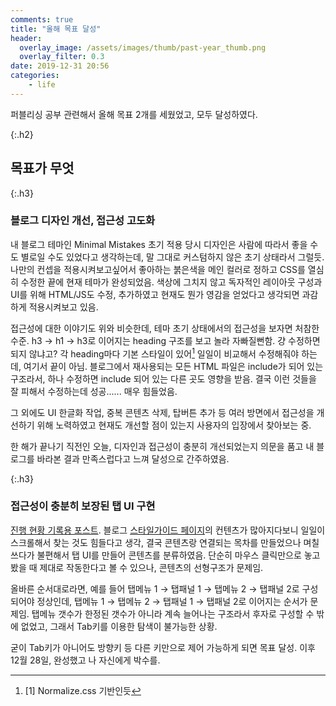 ```yaml
---
comments: true
title: "올해 목표 달성"
header:
  overlay_image: /assets/images/thumb/past-year_thumb.png
  overlay_filter: 0.3
date: 2019-12-31 20:56
categories:
    - life
---
```

퍼블리싱 공부 관련해서 올해 목표 2개를 세웠었고, 모두 달성하였다.

{:.h2}
## 목표가 무엇

{:.h3}
### <span>블로그 디자인 개선, 접근성 고도화</span>
내 블로그 테마인 Minimal Mistakes 초기 적용 당시 디자인은 사람에 따라서 좋을 수도 별로일 수도 있었다고 생각하는데, 말 그대로 커스텀하지 않은 초기 상태라서 그럴듯. 나만의 컨셉을 적용시켜보고싶어서 좋아하는 붉은색을 메인 컬러로 정하고 CSS를 열심히 수정한 끝에 현재 테마가 완성되었음. 색상에 그치지 않고 독자적인 레이아웃 구성과 UI를 위해 HTML/JS도 수정, 추가하였고 현재도 뭔가 영감을 얻었다고 생각되면 과감하게 적용시켜보고 있음.

접근성에 대한 이야기도 위와 비슷한데, 테마 초기 상태에서의 접근성을 보자면 처참한 수준. h3 &rarr; h1 &rarr; h3로 이어지는 heading 구조를 보고 놀라 자빠질뻔함. 걍 수정하면 되지 않냐고? 각 heading마다 기본 스타일이 있어[^1] 일일이 비교해서 수정해줘야 하는데, 여기서 끝이 아님. 블로그에서 재사용되는 모든 HTML 파일은 include가 되어 있는 구조라서, 하나 수정하면 include 되어 있는 다른 곳도 영향을 받음. 결국 이런 것들을 잘 피해서 수정하는데 성공...... 매우 힘들었음.

그 외에도 UI 한글화 작업, 중복 콘텐츠 삭제, 탑버튼 추가 등 여러 방면에서 접근성을 개선하기 위해 노력하였고 현재도 개선할 점이 있는지 사용자의 입장에서 찾아보는 중.

한 해가 끝나기 직전인 오늘, 디자인과 접근성이 충분히 개선되었는지 의문을 품고 내 블로그를 바라본 결과 만족스럽다고 느껴 달성으로 간주하였음.

{:.h3}
### <span>접근성이 충분히 보장된 탭 UI 구현</span>
<a href="/2019/11/03/tab01" class="bu-link2">진행 현황 기록용 포스트</a>. 블로그 <a href="/styleguide" class="bu-link2">스타일가이드 페이지</a>의 컨텐츠가 많아지다보니 일일이 스크롤해서 찾는 것도 힘들다고 생각, 결국 콘텐츠랑 연결되는 목차를 만들었으나 며칠 쓰다가 불편해서 탭 UI를 만들어 콘텐츠를 분류하였음. 단순히 마우스 클릭만으로 놓고 봤을 때 제대로 작동한다고 볼 수 있으나, 콘텐츠의 선형구조가 문제임.

올바른 순서대로라면, 예를 들어 탭메뉴 1 &rarr; 탭패널 1 &rarr; 탭메뉴 2 &rarr; 탭패널 2로 구성되어야 정상인데, 탭메뉴 1 &rarr; 탭메뉴 2 &rarr; 탭패널 1 &rarr; 탭패널 2로 이어지는 순서가 문제임. 탭메뉴 갯수가 한정된 갯수가 아니라 계속 늘어나는 구조라서 후자로 구성할 수 밖에 없었고, 그래서 Tab키를 이용한 탐색이 불가능한 상황.

굳이 Tab키가 아니어도 방향키 등 다른 키만으로 제어 가능하게 되면 목표 달성. 이후 12월 28일, 완성했고 나 자신에게 박수를.

<!-- {:.h2}
## 올해를 돌아보며
그러고보니 공부 기록용 블로그에 일상 이야기를 쓰는 게 처음임. 뭐 어떰~

{:.h3}
### <span>내년에 지금보다 나아졌으면 좋겠다고 생각하는 부분들을 적어보겠음.</span>
<div class="cont-box type1 mb_big">
    <ol class="bu-list1">
        <li>퍼블리싱을 더 잘하기 위한 디자인 감각</li>
        <li>업무적인 커뮤니케이션 개선</li>
    </ol>
</div>

마크업을 아무리 올바르게 구성해보았자 눈에 보이는 결과인 디자인이 예쁘게 나오지 않으면 소용없다고 느낌. 현 직장에 입사하기 전, 조금 보기 좋지 않아도 마크업을 올바르게 구성했으면 된거다~ 라는 생각을 갖고 있었고, 입사 후 얼마 지나지 않아 근거 없는 자신감이었구나.. 라는 걸 절실히 느꼈음. 물론 마크업도 틀리고 디자인도 보기 좋지 않으면 안되지만.. 예시로 리뉴얼하고자 하는 기존 홈페이지에 heading 태그와 p태그로만 구성된 단순 텍스트만 길게 나열되어 있을 때, 그냥 기존 홈페이지대로 쓴다면 &ldquo;마크업을 올바르게 구성했다&rdquo;고 볼 수 있지만, 한눈에 봤을 때 눈에 잘 들어오도록 예쁘게 디자인을 해주는 게 낫다는 거다. CSS를 예쁘게 꾸며도 되고 포토샵 산출물을 만들어도 되고..

솔직히 나님 웹 퍼블리셔로서의 직업정신과 내가 만드는 코드에 대한 자부심이 매우 뛰어나다고 생각하지만, 눈에 보이는 결과보다 중요한 건 없다고 느꼈음. 결국 웹 디자인이든 웹 퍼블리싱이든 공통 주목적인 웹을 통한 정보전달이 원활하게 될 수 있도록 해주는 게 제일 중요한 것이고, 우리는 최대한 보기 좋은 페이지를 만들어서 납품해야 하는 철저한 &ldquo;을&rdquo;이기도 하니까.

<hr>

1순위인 업무적 커뮤니케이션 개선은 근본적인 성격을 고치지 않으면 이뤄질 수 없다고 생각했음. 그래서 성격 이야기만 할 것임. 입사 초기 때만 해도 상당히 높은 자존감으로 인한 근자감(?)과 나보다 잘하는 사람들에 대한 열등감 등등.. 부정적인 감정들로 가득 차 있었고, 이 상태에서 완벽주의적인 마음가짐을 가지고 임하다보니 신경이 예민해져서 속이 안 좋아지고 건강 문제를 고민하는 단계까지 도달했었음(옛날부터 나님 성격이 좀 외계인 같다는 말을 많이 들음).. 그래서 실력이 엄청 올라갔느냐면 그것도 아님. 부정적인 감정에서 나오는 아웃풋은 어느 시점에서 멈춰버리자마자 더 이상 상승하지 않을 것임을 깨닫고, 긍정적인 사고방식을 갖고 하루하루 다니다보니 건강이 예전으로 돌아왔고 실력도 천천히 올라오기 시작하는 자신을 발견. 실수를 할 때도 있으나 실수를 어떤 감정을 가지고 받아들이느냐가 중요한 것 같다. 뭐 애시당초 실수를 하면 안되는 거지만~

오늘 직장 상사랑 점심 식사를 하면서, 사회생활하다보면 성격이 좋은 쪽으로 바뀐다는 이야기를 하게 되었는데 10년차인 본인도 그랬었다고 함. 우리가 너를 사람 만들어주고 있는 것 같지 않냐는 반농담적인 말도 들었는데 오죽하면 매우 공감했을까.

당장의 문제를 개선하고자 눈 앞에 보이는 것만 바라보았었고 모든 건 성격에 원인이 있음을 최근 깨달았다. 그러고보니 입사 2달째인데 인간관계는 예전보다는 많이 좋아졌다고는 생각. 누구는 2주일만에 친해지고 누구는 2달이 되어가도록 몇 마디만 해본 게 전부이고.. 시간이라는 게 워낙 상대적인 영역이라서 어쩔 수 없는 부분도 있지만 모든 걸 시간의 흐름에 맡길 수는 없지 않은가.

특히 목소리가 심하게 작은 편인데(편차가 있긴 한데 작을 때가 많음), 좀 크게 말해서 원활한 의사전달이 될 수 있게끔 해야 할 것임. 그리고 사소한 것일 수도 있지만 출퇴근시에 인사를 무감각하게 하거나 받는 편인 것 같음. 남들한테 웃으면서 인사를 잘 받아주고/잘 한다고 생각하지만 아닐 수도 있다고 최근 생각해보았음. 어느날 여느때와 다름없이 퇴근 인사를 했는데, 하고 보니 너무 무감각하게 인사를 한 게 아닌가 의문이 들었음. 그냥 살짝 웃는 상태로 고개를 끄덕거리면서 기어들어가는 목소리로 안녕히가세요~ 라고만 했었던.. 내가 인사를 이렇게 무감각하게만 했었나 하는 생각이..

내년에는 업무적인 커뮤니케이션뿐만 아니라 삶의 근본적인 여러 부분이 많이 개선되었으면 좋겠다고 생각하며 올해 마지막 날은 공부 기록이 아닌 한 해를 돌아보는 글로 마무리한다.

{:.h2}
## 마지막으로
근데 블로그 필체도 통일해야 할듯. 재밌게 쓰려고 나님 + 음슴체를 쓰고 있는데 가끔 &ldquo;~했다&rdquo;를 쓸 때도 있고.. 어투가 통일이 안되서 혼란스러운 부분이 있는 것 같은데 솔직히 모든 포스트를 수정해야 되고.. 그냥 컨셉으로 밀어볼까~ -->

[^1]: [1] Normalize.css 기반인듯